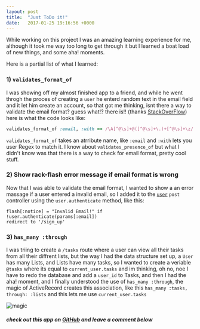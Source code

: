 ```yaml
---
layout: post
title:  "Just ToDo it!"
date:   2017-01-25 19:16:56 +0000
---
```


While working on this project I was an amazing learning  experience  for me, although it took me way too long to get through it but I learned a boat load of new things, and some aha! moments.

Here is a partial list of what I learned:
### 1) `validates_format_of`

I was showing off my almost finished app to a friend, and while he went throgh the proces of creating a `user` he enterd random text in the email field and it let him create an account, so that got me thinking, isnt there a way to validate the email format? guess what!? there is!! (thanks [StackOverFlow](http://stackoverflow.com/a/4776937/4001311)) here is what the code looks like:
```ruby
validates_format_of :email, :with => /\A[^@\s]+@([^@\s]+\.)+[^@\s]+\z/
```
`validates_format_of` takes an atrribute name, like `:email` and `:with` lets you user Regex to match it.
I know about `validates_presence_of` but what I  didn't  know was that there is a way to check for email format, pretty cool stuff.

### 2) Show rack-flash error message if email format is wrong
Now that I was able to validate the email format, I wanted to show a an error massage if a user entered a invalid email, so I added it to the [`user`](https://github.com/Shmuwol/Daily-Todo/blob/master/app/controllers/user_controller.rb#L13)  `post` controller using the `user.authenticate` method, like this:
```erb
flash[:notice] = "Invalid Email!" if !user.authenticate(params[:email])
redirect to '/sign_up'
```

### 3) `has_many :through`
I was triing to create a `/tasks` route where a user can view all their tasks from all their diffrent lists, but the way I had the data structure set up, a `User` has many Lists, and Lists have many tasks, so I wanted to create a veriable `@tasks` where its equal to `current_user.tasks` and im thinking, oh no, noe I have to redo the database and add a `user_id` to Tasks, and then I had the aha! moment, and I finally understood the use of `has_many :through`, the magic of ActiveRecord creates  this association, like this `has_many :tasks, through: :lists` and this lets me use `current_user.tasks`  

![magic](http://i.imgur.com/bTNZXvn.gif)

##### check out this app on [GitHub](https://github.com/Shmuwol/Daily-Todo) and leave a comment below






